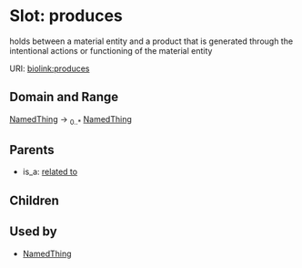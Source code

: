 # Slot: produces


holds between a material entity and a product that is generated through the intentional actions or functioning of the material entity

URI: [biolink:produces](https://w3id.org/biolink/vocab/produces)
## Domain and Range

[NamedThing](NamedThing.md) ->  <sub>0..*</sub> [NamedThing](NamedThing.md)
## Parents

 *  is_a: [related to](related_to.md)
## Children

## Used by

 * [NamedThing](NamedThing.md)
